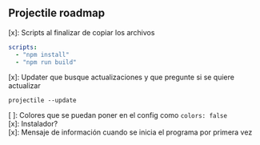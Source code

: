 ##  Projectile roadmap

[x]: Scripts al finalizar de copiar los archivos  
```yaml
scripts:
  - "npm install"
  - "npm run build" 
```

[x]: Updater que busque actualizaciones y que pregunte si se quiere actualizar
```shell
projectile --update
```

[ ]: Colores que se puedan poner en el config como `colors: false`
<br>
[x]: Instalador?
<br>
[x]: Mensaje de información cuando se inicia el programa por primera vez

